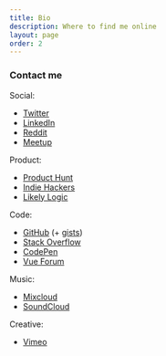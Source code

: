 ```yaml
---
title: Bio
description: Where to find me online
layout: page
order: 2
---
```


### Contact me

Social:

- [Twitter](http://twitter.com/dave_stewart)
- [LinkedIn](http://linkedin.com/in/davestewartuk)
- [Reddit](http://reddit.com/user/dave__stewart)
- [Meetup](http://meetup.com/members/5200599/)

Product:

- [Product Hunt](http://producthunt.com/@dave_stewart)
- [Indie Hackers](http://indiehackers.com/likelylogic)
- [Likely Logic](http://likelylogic.com/)

Code:

- [GitHub](http://github.com/davestewart/) (+ [gists](http://gist.github.com/davestewart))
- [Stack Overflow](http://stackoverflow.com/users/1715497/davestewart)
- [CodePen](http://codepen.io/davestewart/)
- [Vue Forum](http://forum.vuejs.org/u/davestewart/)

Music:

- [Mixcloud](http://mixcloud.com/davestewart/)
- [SoundCloud](https://soundcloud.com/davestewart/likes)

Creative:

- [Vimeo](http://vimeo.com/davestewartuk)
